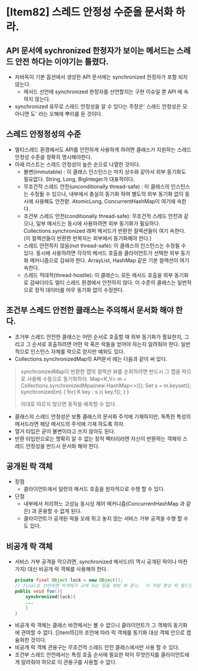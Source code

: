 # [Item82] 스레드 안정성 수준을 문서화 하라.

## API 문서에 sychronized 한정자가 보이는 메서드는 스레드 안전 하다는 이야기는 틀렸다. 
- 자바독이 기본 옵션에서 생성한 API 문서에는 synchronized 한정자가 포함 되지 않는다. 
	- 메서드 선언에 synchronized 한정자를 선언할지는 구현 이슈일 뿐 API 에 속하지 않는다. 
- synchronized 유무로 스레드 안정성을 알 수 있다는 주장은' 스레드 안정성은 모 아니면 도' 라는 오해에 뿌리를 둔 것이다. 

## 스레드 안정정성의 수준
- 멀티스레드 환경에서도 API를 안전하게 사용하게 하려면 클래스가 지원하는 스레드 안정성 수준을 정확히 명시해야한다. 
- 아래 리스트는 스레드 안정성이 높은 순으로 나열한 것이다.
	- 불변(immutable) : 이 클래스 인스턴스는 마치 상수와 같아서 외부 동기화도 필요없다. String, Long, BigInteger가 대표적이다. 
	- 무조건적 스레드 안전(unconditionally thread-safe) : 이 클래스의 인스턴스는 수정될 수 있으나, 내부에서 충실히 동기화 하여 별도의 외부 동기화 없이 동시에 사용해도 안전핟. AtomicLong, ConcurrentHashMap이 여기에 속한다. 
	- 조건부 스레드 안전(conditionally thread-safe): 무조건적 스레드 안전과 같으나, 일부 메서드는 동시에 사용하려면 외부 동기화가 필요하다. Collections.synchronized  래퍼 메서드가 반환한 컬렉션들이 여기 속한다. (이 컬렉션들이 반환한 반복자는 외부에서 동기화해야 한다.)
	- 스레드 안전하지 않음(not thread-safe): 이 클래스의 인스턴스는 수정될 수 있다. 동시에 사용하려면 각각의 메서드 호출을 클라이언트가 선택한 외부 동기화 메커니즘으로 감싸야 한다. ArrayList, HashMap 같은 기본 컬렉션이 여기 속한다. 
	- 스레드 적대적(thread-hostile): 이 클래슨느 모든 메서드 호출을 외부 동기화로 감싸더라도 멀티 스레드 환경에서 안전하지 않다.  이 수준의 클래스는 일번적으로 정적 데이터를 아무 동기화 없이 수정한다. 

##  조건부 스레드 안전한 클래스는 주의해서 문서화 해야 한다. 
- 조거부 스레드 안전한 클래스는 어떤 순서로 호출할 때 외부 동기화가 필요한지, 그리고 그 순서로 호출하려면 어떤 락 혹은 락들을 얻어야 하는지 알려줘야 한다. 일반적으로 인스턴스 자체를 락으로 얻지만 예외도 있다. 
- Collections.synchronizedMap의 API문서 에는 다음과 같이 써 있다. 
> synchronizedMap이 반환한 맵의 컬렉션 뷰를 순회하려면 반드시 그 맵을 락으로 사용해 수동으로 동기화하라. 
> Map<K,V> m = Collections.synchronizedMpa(new HashMap<>());
> Set<K> s = m.keyset(); 
>	synchronized(m) {
>		for( K key : s ){
>	 		key.f();
>       }
>	}
>	
>	이대로 따르지 않으면 동작을 예측할 수 없다. 

	
- 클래스의 스레드 안정성은 보통 클래스의 문서화 주석에 기재하지만, 독특한 특성의 메서드라면 해당 메서드의 주석에 기재 하도록 하자.
- 열거 타입은 굳이 불변이라고 쓰지 않아도 된다. 
- 반환 타입만으로는 명확히 알 수 없는 정적 팩터리라면 자신이 반환하는 객체의 스레드 안정성을 반드시 문서화 해야 한다.
	
## 공개된 락 객체 
- 장점
	- 클라이언트에서 일련의 메서드 호출을 원자적으로 수행 할 수 있다.
- 단점 
	- 내부에서 처리하느 고성능 동시성 제어 메커니즘(ConcurrentHashMap 과 같은) 과 혼용할 수 없게 된다. 
	- 클라이언트가 공개된 락을 오래 쥐고 놓지 않는 서비스 거부 공격을 수행 할 수도 있다.
## 비공개 락 객체 
-  서비스 거부 공격을 막으려면, synchronized 메서드(이 역시 공개된 락이나 마찬가지) 대신 비공개 락 객체를 사용해야 한다.
	```java
	private final Object lock = new Object();
	// final로 선언하면 락객체가 교체 되는 일을 예방 해 준다.  이 처럼 항성 락 필드는 항상 final로 선언하라.
	public void foo(){
		synchronized(lock){
		...
		}
	}
	```
- 비공개 락 객체는 클래스 바깐체서는 볼 수 없으니 클라이언트가 그 객체의 동기화에 관여할 수 없다. [[item15]]의 조언에 따라 락 객체를 동기화 대상 객체 안으로 캡슐화한 것이다. 
- 비공개 락 객체 관용구는 무조건적 스레드 안전 클래스에서만 사용 할 수 있다.
- 조건부 스레드 안전에서는 특정 호출 순서에 필요한 락이 무엇인지를 클라이언트에게 알려줘야 하므로 이 관용구를 사용할 수 없다. 
	